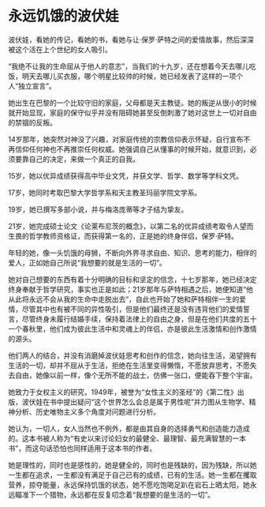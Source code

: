 # 永远饥饿的波伏娃

波伏娃，看她的传记，看她的书，看她与让·保罗·萨特之间的爱情故事，然后深深被这个活在上个世纪的女人吸引。 

“我绝不让我的生命屈从于他人的意志”，当我们的十九岁，还在想着今天去哪儿吃饭，明天去哪儿买衣服，哪个明星比较帅的时候，她已经发表了这样的一项个人“独立宣言”。 

她出生在巴黎的一个比较守旧的家庭，父母都是天主教徒。她的叛逆从很小的时候就开始显现，家庭的保守似乎并没有阻碍她甚至反倒刺激了她对这世上一切对自由的禁锢的反叛。 

14岁那年，她突然对神没了兴趣，对家庭传统的宗教信仰表示怀疑，自行宣布不再信仰任何神也不再推崇任何权威。她强调自己从懂事的时候开始，就意识到，必须要靠自己的决定，来做一个真正的自我。 

15岁，她以优异成绩获得高中毕业文凭，并获文学、哲学、数学等学科文凭。 

17岁，她同时考取巴黎大学哲学系和天主教圣玛丽学院文学系。 

19岁，她已撰写多部小说，并与梅洛庞蒂等才子结为挚友。 

21岁，她完成硕士论文《论莱布尼茨的概念》，以第二名的优异成绩考取令人望而生畏的哲学教师资格证，而获得第一名的，正是她的终身伴侣，保罗·萨特。 

年轻的她，像一头饥饿的母狮，不断向外界寻求自由、知识、思考的能力，相伴的爱人，正如她自己所说“我想要的就是生活的一切”。 

她对自己想要的东西有着十分明确的目标和坚定的信念，十七岁那年，她已经决定终身奉献于哲学研究，事实也正是如此；21岁那年与萨特相遇之后，她便知道“他从此将永远不会从我的生命中走脱出去”，自此也开始了她和萨特相伴一生的爱情，尽管其中也有被不同的异性吸引，但是他们最终还是没有违背他们的爱情誓言，尽管终身未履行结婚手续，保持着法律上的自由之身，但是在他们共度的五十一个春秋里，他们成为彼此生活中和灵魂上的伴侣，亦是彼此生活激情和创作激情的源头。 

他们两人的结合，并没有消磨掉波伏娃思考和创作的信念，她向往生活，渴望拥有生活的一切，却并不屈从于生活，拒绝在生活里变得懒惰，不愿放弃思考，不愿失去自由，她像以前一样，像个无所不能的战士，仿佛一张口，便能吞下整个宇宙。 

她致力于女权主义的研究，1949年，被誉为“女性主义的圣经”的《第二性》出版，波伏娃在书中提出疑问“这个世界怎么会总是属于男性呢”并力图从生物学、精神分析、历史唯物主义多个角度对问题进行分析。 

她认为，一切人，女人当然也不例外，都是由其自身的选择勇气和创造能力造成的。这本书被人称为“有史以来讨论妇女的最健全、最理智、最充满智慧的一本书”，而这句话恐怕也同样适用于这本书的作者。 

她是理性的，同时也是感性的，她是健全的，同时也是残缺的，因为残缺，所以她一生都在追求，一生都没有满足于自己已有的成绩，已有的生活。她一生都在攫取营养，掠夺能量，永远保持饥饿的状态，她不愿吃饱喝足趴在岩石上晒太阳，她永远瞄准下一个猎物，永远都在反复叨念着“我想要的是生活的一切”。